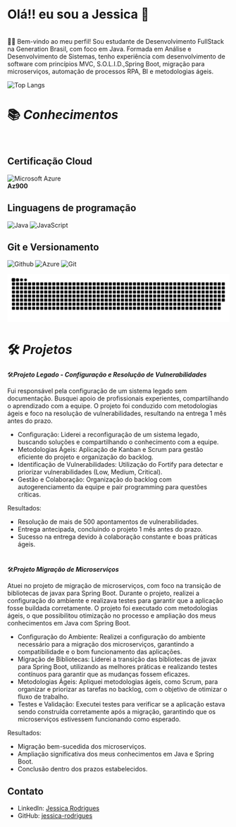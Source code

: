 # Olá!! eu sou a Jessica 👋
<br> <!-- espaço-->
👩‍💻 Bem-vindo ao meu perfil! Sou estudante de Desenvolvimento FullStack na Generation Brasil, com foco em Java. Formada em Análise e Desenvolvimento de Sistemas, tenho experiência com desenvolvimento de software com princípios MVC, S.O.L.I.D.,Spring Boot, migração para microserviços, automação de processos RPA, BI e metodologias ágeis.
<br> <!-- espaço-->

 ![Top Langs](https://github-readme-stats.vercel.app/api/top-langs/?username=jessicarodrialves&size_weight=0.5&count_weight=0.5&theme=dracula)

# 📚                     ***Conhecimentos***
<br> <!-- Adiciona espaçamento entre o título e as informações abaixo -->


## Certificação Cloud
![Microsoft Azure](https://img.shields.io/badge/microsoft%20azure-0089D6?style=for-the-badge&logo=microsoft-azure&logoColor=white) <br>
**Az900**

## Linguagens de programação 
![Java](https://img.shields.io/badge/Java-ED8B00?style=for-the-badge&logo=openjdk&logoColor=white)
![JavaScript](https://img.shields.io/badge/JavaScript-F7DF1E?style=for-the-badge&logo=javascript&logoColor=black)


## Git e Versionamento

![Github](https://img.shields.io/badge/GitHub-100000?style=for-the-badge&logo=github&logoColor=white)
![Azure](https://img.shields.io/badge/Azure_DevOps-0078D7?style=for-the-badge&logo=azure-devops&logoColor=white)
![Git](https://img.shields.io/badge/GIT-E44C30?style=for-the-badge&logo=git&logoColor=white)

<!--<img src="https://cdn.jsdelivr.net/gh/devicons/devicon@latest/icons/azuredevops/azuredevops-original.svg" alt="azuredevops" width="40" height="40" /> <img src="https://cdn.jsdelivr.net/gh/devicons/devicon@latest/icons/github/github-original.svg" alt="github" width="40" height="40"  />  <img src="https://cdn.jsdelivr.net/gh/devicons/devicon@latest/icons/bitbucket/bitbucket-original-wordmark.svg" alt="bitbucket" width="40" height="40" /><img src="https://cdn.jsdelivr.net/gh/devicons/devicon@latest/icons/git/git-original.svg" alt="git" width="40" height="40" />
-->

<picture>
  <source media="(prefers-color-scheme: dark)" srcset="https://raw.githubusercontent.com/platane/platane/output/github-contribution-grid-snake-dark.svg">
  <source media="(prefers-color-scheme: light)" srcset="https://raw.githubusercontent.com/platane/platane/output/github-contribution-grid-snake.svg">
  <img alt="github contribution grid snake animation" src="https://raw.githubusercontent.com/platane/platane/output/github-contribution-grid-snake.svg">
</picture>

<!-- _generated with [Platane/snk](https://github.com/jessicarodrialves/snk)_-->



#  🛠                ***Projetos*** 

 🛠***Projeto Legado - Configuração e Resolução de Vulnerabilidades***

Fui responsável pela configuração de um sistema legado sem documentação. Busquei apoio de profissionais experientes, compartilhando o aprendizado com a equipe. O projeto foi conduzido com metodologias ágeis e foco na resolução de vulnerabilidades, resultando na entrega 1 mês antes do prazo.

- Configuração: Liderei a reconfiguração de um sistema legado, buscando soluções e compartilhando o conhecimento com a equipe.
- Metodologias Ágeis: Aplicação de Kanban e Scrum para gestão eficiente do projeto e organização do backlog.
- Identificação de Vulnerabilidades: Utilização do Fortify para detectar e priorizar vulnerabilidades (Low, Medium, Critical).
- Gestão e Colaboração: Organização do backlog com autogerenciamento da equipe e pair programming para questões críticas.

Resultados:
- Resolução de mais de 500 apontamentos de vulnerabilidades.
- Entrega antecipada, concluindo o projeto 1 mês antes do prazo.
- Sucesso na entrega devido à colaboração constante e boas práticas ágeis.
# 
🛠***Projeto Migração de Microserviços***

Atuei no projeto de migração de microserviços, com foco na transição de bibliotecas de javax para Spring Boot. Durante o projeto, realizei a configuração do ambiente e realizava testes para garantir que a aplicação fosse buildada corretamente. O projeto foi executado com metodologias ágeis, o que possibilitou otimização no processo e ampliação dos meus conhecimentos em Java com Spring Boot.

- Configuração do Ambiente: Realizei a configuração do ambiente necessário para a migração dos microserviços, garantindo a compatibilidade e o bom funcionamento das aplicações.
- Migração de Bibliotecas: Liderei a transição das bibliotecas de javax para Spring Boot, utilizando as melhores práticas e realizando testes contínuos para garantir que as mudanças fossem eficazes.
- Metodologias Ágeis: Apliquei metodologias ágeis, como Scrum, para organizar e priorizar as tarefas no backlog, com o objetivo de otimizar o fluxo de trabalho.
- Testes e Validação: Executei testes para verificar se a aplicação estava sendo construída corretamente após a migração, garantindo que os microserviços estivessem funcionando como esperado.

Resultados:
- Migração bem-sucedida dos microserviços.
- Ampliação significativa dos meus conhecimentos em Java e Spring Boot.
- Conclusão dentro dos prazos estabelecidos.

## Contato
- LinkedIn: [Jessica Rodrigues](https://www.linkedin.com/in/jessica-rodrigues-alves/)
- GitHub: [jessica-rodrigues](https://github.com/jessica-rodrigues)




<!--Here are some ideas to get you started:

- 🔭 I’m currently working on ...
- 🌱 I’m currently learning ...
- 👯 I’m looking to collaborate on ...
- 🤔 I’m looking for help with ...
- 💬 Ask me about ...
- 📫 How to reach me: ...
- 😄 Pronouns: ...
- ⚡ Fun fact: ...

          
                    
   
          
[![Anurag's GitHub stats](https://github-readme-stats.vercel.app/api?username=jessicarodrialves&show_icons=true&theme=dracula)](https://github.com/jessicarodrialves/github-readme-stats)
![Anurag's GitHub stats](https://github-readme-stats.vercel.app/api?username=jessicarodrialves&hide=contribs,prs)




